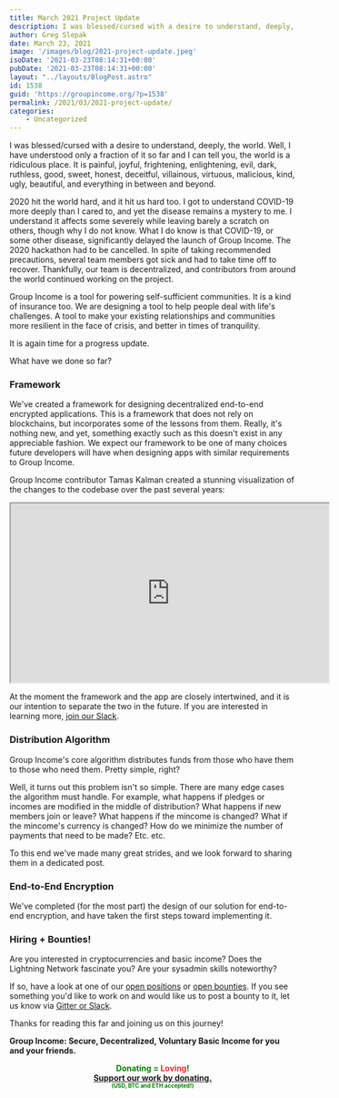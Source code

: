 ```yaml
---
title: March 2021 Project Update
description: I was blessed/cursed with a desire to understand, deeply, the world. Well, I have understood only a fraction of it so far and I can tell you, the world is a ridiculous place...
author: Greg Slepak
date: March 23, 2021
image: '/images/blog/2021-project-update.jpeg'
isoDate: '2021-03-23T08:14:31+00:00'
pubDate: '2021-03-23T08:14:31+00:00'
layout: "../layouts/BlogPost.astro"
id: 1538
guid: 'https://groupincome.org/?p=1538'
permalink: /2021/03/2021-project-update/
categories:
    - Uncategorized
---
```


I was blessed/cursed with a desire to understand, deeply, the world. Well, I have understood only a fraction of it so far and I can tell you, the world is a ridiculous place. It is painful, joyful, frightening, enlightening, evil, dark, ruthless, good, sweet, honest, deceitful, villainous, virtuous, malicious, kind, ugly, beautiful, and everything in between and beyond.

2020 hit the world hard, and it hit us hard too. I got to understand COVID-19 more deeply than I cared to, and yet the disease remains a mystery to me. I understand it affects some severely while leaving barely a scratch on others, though why I do not know. What I do know is that COVID-19, or some other disease, significantly delayed the launch of Group Income. The 2020 hackathon had to be cancelled. In spite of taking recommended precautions, several team members got sick and had to take time off to recover. Thankfully, our team is decentralized, and contributors from around the world continued working on the project.

Group Income is a tool for powering self-sufficient communities. It is a kind of insurance too. We are designing a tool to help people deal with life's challenges. A tool to make your existing relationships and communities more resilient in the face of crisis, and better in times of tranquility.

It is again time for a progress update.

What have we done so far?

### Framework

We've created a framework for designing decentralized end-to-end encrypted applications. This is a framework that does not rely on blockchains, but incorporates some of the lessons from them. Really, it's nothing new, and yet, something exactly such as this doesn't exist in any appreciable fashion. We expect our framework to be one of many choices future developers will have when designing apps with similar requirements to Group Income.

Group Income contributor Tamas Kalman created a stunning visualization of the changes to the codebase over the past several years:

<iframe id="lbry-iframe" width="560" height="315" src="https://lbry.tv/$/embed/Group-Income-Coding-Progress-Update/571d95e54562f8aa15789f54fc9c5016c799fa99?r=3LGxbupVxyTdCdQxjP7NvFsaiaYtnNXJ" allowfullscreen></iframe>

At the moment the framework and the app are closely intertwined, and it is our intention to separate the two in the future. If you are interested in learning more, [join our Slack](https://groupincome.org/community/).

### Distribution Algorithm

Group Income's core algorithm distributes funds from those who have them to those who need them. Pretty simple, right?

Well, it turns out this problem isn't so simple. There are many edge cases the algorithm must handle. For example, what happens if pledges or incomes are modified in the middle of distribution? What happens if new members join or leave? What happens if the mincome is changed? What if the mincome's currency is changed? How do we minimize the number of payments that need to be made? Etc. etc.

To this end we've made many great strides, and we look forward to sharing them in a dedicated post.

### End-to-End Encryption

We've completed (for the most part) the design of our solution for end-to-end encryption, and have taken the first steps toward implementing it.

### Hiring + Bounties!

Are you interested in cryptocurrencies and basic income? Does the Lightning Network fascinate you? Are your sysadmin skills noteworthy?

If so, have a look at one of our [open positions](https://groupincome.org/positions/) or [open bounties](https://github.com/okTurtles/group-income-simple/issues?q=is%3Aissue+is%3Aopen+label%3ANote%3ABounty). If you see something you'd like to work on and would like us to post a bounty to it, let us know via [Gitter or Slack](/community).

Thanks for reading this far and joining us on this journey!

**Group Income: Secure, Decentralized, Voluntary Basic Income for you and your friends.**

<center style="font-weight: bold; color: green;">Donating = <span style="font-weight: bold; color: #e82d2d;">Loving</span>!<br/>
<a href="/donate/">Support our work by donating.</a><br/>
<span style="font-size:70%">(USD, BTC and ETH accepted!)</span></center>